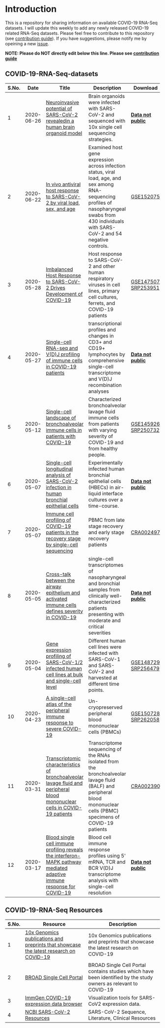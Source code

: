 # Introduction
This is a repository for sharing information on available COVID-19 RNA-Seq datasets. I will update this weekly to add any newly released COVID-19 related RNA-Seq datasets.
Please feel free to contribute to this repository (see [contribution guide](https://github.com/urmi-21/COVID-19-RNA-Seq-datasets/blob/master/CONTRIBUTING.md)). If you have suggestions, please notify me by opeining a new [issue](https://github.com/urmi-21/COVID-19-RNA-Seq-datasets/issues).

**NOTE: Please do NOT directly edit below this line. Please see [contribution guide](https://github.com/urmi-21/COVID-19-RNA-Seq-datasets/blob/master/CONTRIBUTING.md)**
## ##

## COVID-19-RNA-Seq-datasets

S.No.|Date|Title|Description|Download|#Samples|#COVID|Type
---|---    |---|---|---|---|---|---
1|2020-06-26|[Neuroinvasive potential of SARS-CoV-2 revealedin a human brain organoid model](https://www.biorxiv.org/content/10.1101/2020.06.25.169946v1)|Brain organoids were infected with SARS-CoV-2 and sequenced with 10x single cell sequencing strategies.|[**Data not public**]()|None|None|single-cell
2|2020-06-22|[In vivo antiviral host response to SARS-CoV-2 by viral load, sex, and age](https://www.biorxiv.org/content/10.1101/2020.06.22.165225v1)|Examined host gene expression across infection status, viral load, age, and sex among RNA-sequencing profiles of nasopharyngeal swabs from 430 individuals with SARS-CoV-2 and 54 negative controls.|[GSE152075](https://www.ncbi.nlm.nih.gov/geo/query/acc.cgi?acc=GSE152075)|484|430|bulk
3|2020-05-28|[Imbalanced Host Response to SARS-CoV-2 Drives Development of COVID-19](https://www.sciencedirect.com/science/article/pii/S009286742030489X)|Host response to SARS-CoV-2 and other human respiratory viruses in cell lines, primary cell cultures, ferrets, and COVID-19 patients|[GSE147507](https://www.ncbi.nlm.nih.gov/geo/query/acc.cgi?acc=GSE147507)<br>[SRP253951](https://www.ncbi.nlm.nih.gov/Traces/study/?acc=SRP253951)|195|24|bulk
4|2020-05-27|[Single-cell RNA-seq and V(D)J profiling of immune cells in COVID-19 patients](https://www.medrxiv.org/content/10.1101/2020.05.24.20101238v1)|transcriptional profiles and changes in CD3+ and CD19+ lymphocytes by comprehensive single-cell transcriptome and V(D)J recombination analyses|[**Data not public**]()|NA|NA|NA
5|2020-05-12|[Single-cell landscape of bronchoalveolar immune cells in patients with COVID-19](https://www.nature.com/articles/s41591-020-0901-9)|Characterized bronchoalveolar lavage fluid immune cells from patients with varying severity of COVID-19 and from healthy people.|[GSE145926](https://www.ncbi.nlm.nih.gov/geo/query/acc.cgi?acc=GSE145926)<br>[SRP250732](https://www.ncbi.nlm.nih.gov/Traces/study/?acc=SRP250732)|21|18|single-cell
6|2020-05-07|[Single-cell longitudinal analysis of SARS-CoV-2 infection in human bronchial epithelial cells](https://www.biorxiv.org/content/10.1101/2020.05.06.081695v1)|Experimentally infected human bronchial epithelial cells (HBECs) in air-liquid interface cultures over a time-course.|[**Data not public**]()|NA|NA|single-cell
7|2020-05-07|[Immune cell profiling of COVID-19 patients in the recovery stage by single-cell sequencing](https://www.biorxiv.org/content/10.1101/2020.05.06.081695v1)|PBMC from late stage recovery and early stage recovery patients|[CRA002497](https://bigd.big.ac.cn/gsa/browse/detail?pageSize=50&accession=CRA002497)|180|120|single-cell
8|2020-05-05|[Cross-talk between the airway epithelium and activated immune cells defines severity in COVID-19](https://www.medrxiv.org/content/10.1101/2020.04.29.20084327v1)|single-cell transcriptomes of nasopharyngeal and bronchial samples from clinically well-characterized patients presenting with moderate and critical severities|[**Data not public**]()|NA|NA|single-cell
9|2020-05-04|[Gene expression profiling of SARS-CoV-1/2 infected human cell lines at bulk and single-cell level](https://www.ncbi.nlm.nih.gov/geo/query/acc.cgi?acc=GSE148729)|Different human cell lines were infected with SARS-CoV-1 and SARS-CoV-2 and harvested at different time points.|[GSE148729](https://www.ncbi.nlm.nih.gov/geo/query/acc.cgi?acc=GSE148729)<br>[SRP256479](https://www.ncbi.nlm.nih.gov/sra?term=SRP256479)|154|56|bulk and single-cell level
10|2020-04-23|[A single-cell atlas of the peripheral immune response to severe COVID-19](https://www.medrxiv.org/content/10.1101/2020.04.17.20069930v1)|Un-cryopreserved peripheral blood mononuclear cells (PBMCs)|[GSE150728](https://www.ncbi.nlm.nih.gov/geo/query/acc.cgi?acc=GSE150728)<br>[SRP262058](https://www.ncbi.nlm.nih.gov/Traces/study/?acc=SRP262058)|13|7|single-cell
11|2020-03-31|[Transcriptomic characteristics of bronchoalveolar lavage fluid and peripheral blood mononuclear cells in COVID-19 patients](https://www.tandfonline.com/doi/full/10.1080/22221751.2020.1747363)|Transcriptome sequencing of the RNAs isolated from the bronchoalveolar lavage fluid (BALF) and peripheral blood mononuclear cells (PBMC) specimens of COVID-19 patients|[CRA002390](https://bigd.big.ac.cn/gsa/browse/detail?pageSize=50&accession=CRA002390)|10|7|single-cell
12|2020-03-17|[Blood single cell immune profiling reveals the interferon-MAPK pathway mediated adaptive immune response for COVID-19](https://www.medrxiv.org/content/10.1101/2020.03.15.20033472v1)|Blood cell immune response profiles using 5' mRNA, TCR and BCR V(D)J transcriptome analysis with single-cell resolution|[**Data not public**]()|NA|NA|single-cell



## COVID-19-RNA-Seq Resources

S.No.|Resource|Description
---|---|---
1|[10x Genomics publications and preprints that showcase the latest research on COVID-19](https://pages.10xgenomics.com/3p-immunology-coronavirus-additional-publications.html)|10x Genomics publications and preprints that showcase the latest research on COVID-19
2|[BROAD Single Cell Portal](https://singlecell.broadinstitute.org/single_cell/covid19)|BROAD Single Cell Portal contains studies which have been identified by the study owners as relevant to COVID-19
3|[ImmGen COVID-19 expression data browser](https://www.immgen.org/Databrowser19/COVID19Databrowser.html)|Visualization tools for SARS-CoV2 expression data.
4|[NCBI SARS-CoV-2 Resources](https://www.ncbi.nlm.nih.gov/sars-cov-2/)|SARS-CoV-2 Sequence, Literature, Clinical Resources
